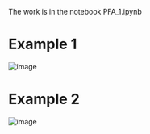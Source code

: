 The work is in the notebook PFA_1.ipynb

# Example 1
![image](https://github.com/user-attachments/assets/0dd6ab08-d50a-4ab2-86e3-e2e58f1e97d9)

# Example 2
![image](https://github.com/user-attachments/assets/2a0dce3d-5477-4826-b6b5-9a96d5eea46b)
